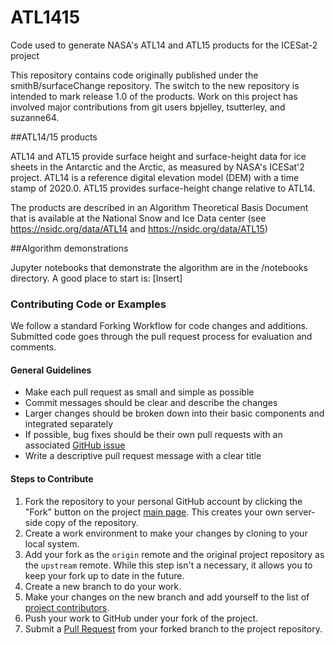 # ATL1415
Code used to generate NASA's ATL14 and ATL15 products for the ICESat-2 project

This repository contains code originally published under the smithB/surfaceChange repository.  The switch to the new repository is intended to mark release 1.0 of the products.  Work on this project has involved major contributions from git users bpjelley, tsutterley, and suzanne64.

##ATL14/15 products

ATL14 and ATL15 provide surface height and surface-height data for ice sheets in the Antarctic and the Arctic, as measured by NASA's ICESat'2 project.  ATL14 is a reference digital elevation model (DEM) with a time stamp of 2020.0.  ATL15 provides surface-height change relative to ATL14.  

The products are described in an Algorithm Theoretical Basis Document that is available at the National Snow and Ice Data center (see https://nsidc.org/data/ATL14 and https://nsidc.org/data/ATL15)

##Algorithm demonstrations

Jupyter notebooks that demonstrate the algorithm are in the /notebooks directory.  A good place to start is: [Insert]




### Contributing Code or Examples

We follow a standard Forking Workflow for code changes and additions.
Submitted code goes through the pull request process for evaluation and comments.

#### General Guidelines

- Make each pull request as small and simple as possible
- Commit messages should be clear and describe the changes
- Larger changes should be broken down into their basic components and integrated separately
- If possible, bug fixes should be their own pull requests with an associated [GitHub issue](https://github.com/SmithB/surfaceChange/issues)
- Write a descriptive pull request message with a clear title

#### Steps to Contribute

1. Fork the repository to your personal GitHub account by clicking the "Fork" button on the project [main page](https://github.com/SmithB/ATL1415).  This creates your own server-side copy of the repository.
3. Create a work environment to make your changes by cloning to your local system.
4. Add your fork as the `origin` remote and the original project repository as the `upstream` remote.  While this step isn't a necessary, it allows you to keep your fork up to date in the future.
5. Create a new branch to do your work.
6. Make your changes on the new branch and add yourself to the list of [project contributors](./CONTRIBUTORS.md).
7. Push your work to GitHub under your fork of the project.
8. Submit a [Pull Request](https://github.com/SmithB/ATL1415/pulls) from your forked branch to the project repository.
